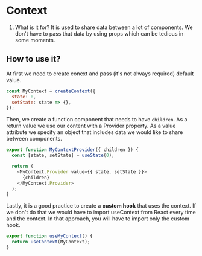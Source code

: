 # Context

1. What is it for? It is used to share data between a lot of components. We don't have to pass that data by using props which can be tedious in some moments.

## How to use it?

At first we need to create conext and pass (it's not always required) default value.

```js
const MyContext = createContext({
  state: 0,
  setState: state => {},
});
```

Then, we create a function component that needs to have `children`. As a return value we use our content with a Provider property. As a value attribute we specify an object that includes data we would like to share between components.

```js
export function MyContextProvider({ children }) {
  const [state, setState] = useState(0);

  return (
    <MyContext.Provider value={{ state, setState }}>
      {children}
    </MyContext.Provider>
  );
}
```

Lastly, it is a good practice to create a **custom hook** that uses the context. If we don't do that we would have to import useContext from React every time and the context. In that approach, you will have to import only the custom hook.

```js
export function useMyContext() {
  return useContext(MyContext);
}
```
